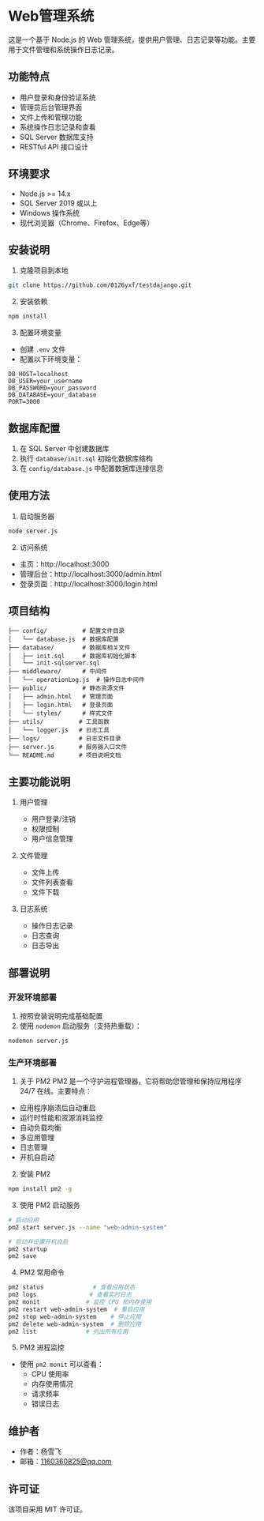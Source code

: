 # Web管理系统

这是一个基于 Node.js 的 Web 管理系统，提供用户管理、日志记录等功能。主要用于文件管理和系统操作日志记录。

## 功能特点

- 用户登录和身份验证系统
- 管理员后台管理界面
- 文件上传和管理功能
- 系统操作日志记录和查看
- SQL Server 数据库支持
- RESTful API 接口设计

## 环境要求

- Node.js >= 14.x
- SQL Server 2019 或以上
- Windows 操作系统
- 现代浏览器（Chrome、Firefox、Edge等）

## 安装说明

1. 克隆项目到本地
```bash
git clone https://github.com/0126yxf/testdajango.git
```

2. 安装依赖
```bash
npm install
```

3. 配置环境变量
- 创建 `.env` 文件
- 配置以下环境变量：
```env
DB_HOST=localhost
DB_USER=your_username
DB_PASSWORD=your_password
DB_DATABASE=your_database
PORT=3000
```

## 数据库配置

1. 在 SQL Server 中创建数据库
2. 执行 `database/init.sql` 初始化数据库结构
3. 在 `config/database.js` 中配置数据库连接信息

## 使用方法

1. 启动服务器
```bash
node server.js
```

2. 访问系统
- 主页：http://localhost:3000
- 管理后台：http://localhost:3000/admin.html
- 登录页面：http://localhost:3000/login.html

## 项目结构

```
├── config/          # 配置文件目录
│   └── database.js  # 数据库配置
├── database/        # 数据库相关文件
│   ├── init.sql     # 数据库初始化脚本
│   └── init-sqlserver.sql
├── middleware/      # 中间件
│   └── operationLog.js  # 操作日志中间件
├── public/          # 静态资源文件
│   ├── admin.html   # 管理页面
│   ├── login.html   # 登录页面
│   └── styles/      # 样式文件
├── utils/          # 工具函数
│   └── logger.js   # 日志工具
├── logs/           # 日志文件目录
├── server.js       # 服务器入口文件
└── README.md       # 项目说明文档
```

## 主要功能说明

1. 用户管理
   - 用户登录/注销
   - 权限控制
   - 用户信息管理

2. 文件管理
   - 文件上传
   - 文件列表查看
   - 文件下载

3. 日志系统
   - 操作日志记录
   - 日志查询
   - 日志导出

## 部署说明

### 开发环境部署

1. 按照安装说明完成基础配置
2. 使用 `nodemon` 启动服务（支持热重载）：
```bash
nodemon server.js
```

### 生产环境部署

1. 关于 PM2
PM2 是一个守护进程管理器，它将帮助您管理和保持应用程序 24/7 在线。主要特点：
- 应用程序崩溃后自动重启
- 运行时性能和资源消耗监控
- 自动负载均衡
- 多应用管理
- 日志管理
- 开机自启动

2. 安装 PM2
```bash
npm install pm2 -g
```

3. 使用 PM2 启动服务
```bash
# 启动应用
pm2 start server.js --name "web-admin-system"

# 启动并设置开机自启
pm2 startup
pm2 save
```

4. PM2 常用命令
```bash
pm2 status              # 查看应用状态
pm2 logs               # 查看实时日志
pm2 monit             # 监控 CPU 和内存使用
pm2 restart web-admin-system  # 重启应用
pm2 stop web-admin-system    # 停止应用
pm2 delete web-admin-system  # 删除应用
pm2 list              # 列出所有应用
```

5. PM2 进程监控
- 使用 `pm2 monit` 可以查看：
  - CPU 使用率
  - 内存使用情况
  - 请求频率
  - 错误日志

## 维护者

- 作者：杨雪飞
- 邮箱：1160360825@qq.com

## 许可证

该项目采用 MIT 许可证。


